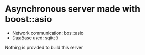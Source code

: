 # Asynchronous server made with boost::asio

- Network communication: bost::asio
- DataBase used: sqlite3

Nothing is provided to build this server
